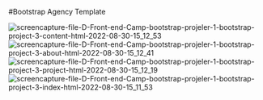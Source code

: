 #Bootstrap Agency Template



![screencapture-file-D-Front-end-Camp-bootstrap-projeler-1-bootstrap-project-3-content-html-2022-08-30-15_12_53](https://user-images.githubusercontent.com/81925500/187433755-f7862a5d-eab3-4c9e-9e90-1ef363ebf6db.png)
![screencapture-file-D-Front-end-Camp-bootstrap-projeler-1-bootstrap-project-3-about-html-2022-08-30-15_12_41](https://user-images.githubusercontent.com/81925500/187433760-5cf4a45d-b3cf-4bbe-af79-4411107945ef.png)
![screencapture-file-D-Front-end-Camp-bootstrap-projeler-1-bootstrap-project-3-project-html-2022-08-30-15_12_19](https://user-images.githubusercontent.com/81925500/187433769-28343cab-0248-47ac-bd40-4e455e1757aa.png)
![screencapture-file-D-Front-end-Camp-bootstrap-projeler-1-bootstrap-project-3-index-html-2022-08-30-15_11_53](https://user-images.githubusercontent.com/81925500/187433808-248c86e2-c15b-47a0-97a0-a7128c6f3d24.png)
